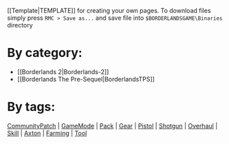 [[Template|TEMPLATE]] for creating your own pages. To download files simply press `RMC > Save as...` and save file into `$BORDERLANDSGAME\Binaries` directory
# By category:
* [[Borderlands 2|Borderlands-2]]
* [[Borderlands The Pre-Sequel|BorderlandsTPS]]

# By tags:
[CommunityPatch](https://github.com/bugworm/Categories/search?utf8=%E2%9C%93&q=%22llCommunityPatch%22&type=Wikis) | [GameMode](https://github.com/bugworm/Categories/search?q=%22llGameMode%22&type=Wikis&utf8=%E2%9C%93) | [Pack](https://github.com/bugworm/Categories/search?utf8=%E2%9C%93&q=%22llPack%22&type=Wikis) | [Gear](https://github.com/bugworm/Categories/search?utf8=%E2%9C%93&q=%22llGear%22&type=Wikis) | [Pistol](https://github.com/bugworm/Categories/search?utf8=%E2%9C%93&q=%22llPistol%22&type=Wikis) | [Shotgun](https://github.com/bugworm/Categories/search?utf8=%E2%9C%93&q=%22llShotgun%22&type=Wikis) | [Overhaul](https://github.com/bugworm/Categories/search?utf8=%E2%9C%93&q=%22llOverhaul%22&type=Wikis) | [Skill](https://github.com/bugworm/Categories/search?utf8=%E2%9C%93&q=%22llSkill%22&type=Wikis) | [Axton](https://github.com/bugworm/Categories/search?utf8=%E2%9C%93&q=%22llAxton%22&type=Wikis) | [Farming](https://github.com/bugworm/Categories/search?utf8=%E2%9C%93&q=%22llFarming%22&type=Wikis) | [Tool](https://github.com/bugworm/Categories/search?utf8=%E2%9C%93&q=%22llTool%22&type=Wikis)